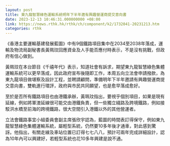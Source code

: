 ```yaml
---
layout: post
title: 東九龍智慧綠色運輸系統明年下半年邀有興趣營運商提交意向書
date: 2023-12-13 10:46:31.000000000 +08:00
link: https://news.rthk.hk/rthk/ch/component/k2/1732041-20231213.htm
categories: rthk
---
```


《香港主要運輸基建發展藍圖》中有9個鐵路項目集中在2034至2038年落成，運輸及物流局副秘書長黃珮玟回應資金及人手能否應付時表示，不是沒有挑戰，但政府有信心做到。

黃珮玟在本台節目《千禧年代》表示，知道社會有訴求，期望東九龍智慧綠色集體運輸系統可以更早落成，因此政府宣布後隨即工作，本周五向立法會申請撥款，為東九龍項目做堪察及設計工程，並聘請顧問，準備明年下半年邀請有興趣營運商提交意向書，雙軌進行環評，政府與市民共同願望，也是愈早落成愈好。
 
至於是否所有鐵路項目也由港鐵承辦，黃珮玟指出，要視乎個別項目，如果是現有延線，例如將軍澳延線很可能交由港鐵負責，但一些獨立綫路及跨境鐵路，例如接駁洪水橋至前海的跨境鐵路，很大空間引入港鐵以外的其他營運者。

立法會鐵路事宜小組委員會副主席張欣宇認為，藍圖的時間表訂得保守，例如東九龍智慧綠色集體運輸系統，屬輕型系統，仍然要10多年後才通車，對此感到驚訝。他指出，有關走線及車站位置已訂得七七八八，預計可兩年完成詳細設計，認為10年內可以興建好，若輕型系統也花10多年興建是說不通。
